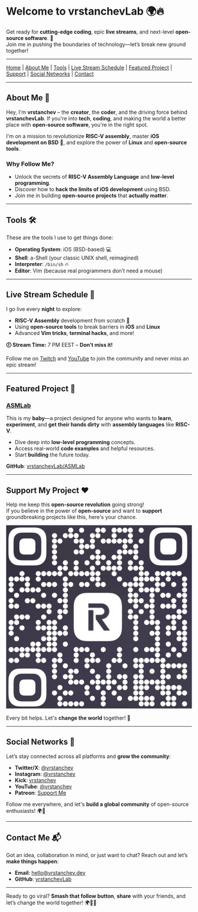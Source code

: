 # Welcome to **vrstanchevLab** 🌍🔥  

Get ready for **cutting-edge coding**, epic **live streams**, and next-level **open-source software**. 🚀  
Join me in pushing the boundaries of technology—let’s break new ground together!  

---

[Home](#welcome-to-vrstanchevlab-) | [About Me](#about-me-) | [Tools](#tools-) | [Live Stream Schedule](#live-stream-schedule-) | [Featured Project](#featured-project-) | [Support](#support-my-project-) | [Social Networks](#social-networks-) | [Contact](#contact-me-)  

---

## About Me 👤  

Hey, I'm **vrstanchev** – the **creator**, the **coder**, and the driving force behind **vrstanchevLab**. If you're into **tech**, **coding**, and making the world a better place with **open-source software**, you're in the right spot.  

I'm on a mission to revolutionize **RISC-V assembly**, master **iOS development on BSD** 📱, and explore the power of **Linux** and **open-source tools**.  

### Why Follow Me?  
- Unlock the secrets of **RISC-V Assembly Language** and **low-level programming**.  
- Discover how to **hack the limits of iOS development** using BSD.  
- Join me in building **open-source projects** that **actually matter**.  

---

## Tools 🛠️  

These are the tools I use to get things done:  
- **Operating System**: iOS (BSD-based) 💻  
- **Shell**: a-Shell (your classic UNIX shell, reimagined)  
- **Interpreter**: `/bin/sh` 🔥  
- **Editor**: Vim (because real programmers don’t need a mouse)  

---

## Live Stream Schedule 📅  

I go live every **night** to explore:  
- **RISC-V Assembly** development from scratch 🚀  
- Using **open-source tools** to break barriers in **iOS** and **Linux**  
- Advanced **Vim tricks**, **terminal hacks**, and more!  

**🕖 Stream Time:** 7 PM EEST – **Don’t miss it!**

Follow me on [Twitch](https://www.twitch.tv/vrstanchev) and [YouTube](https://www.youtube.com/@vrstanchev) to join the community and never miss an epic stream!  

---

## Featured Project 🌟  

### [ASMLab](https://github.com/vrstanchevLab/ASMLab)  
This is my **baby**—a project designed for anyone who wants to **learn**, **experiment**, and **get their hands dirty** with **assembly languages** like **RISC-V**.  

- Dive deep into **low-level programming** concepts.  
- Access real-world **code examples** and helpful resources.  
- Start **building** the future today.  

**GitHub**: [vrstanchevLab/ASMLab](https://github.com/vrstanchevLab/ASMLab)  

---

## Support My Project ❤️  

Help me keep this **open-source revolution** going strong!  
If you believe in the power of **open-source** and want to **support** groundbreaking projects like this, here's your chance.  

![Support QR Code](qr.png)  

Every bit helps. Let's **change the world** together! 🙏  

---

## Social Networks 📢  

Let’s stay connected across all platforms and **grow the community**:  
- **Twitter/X**: [@vrstanchev](https://twitter.com/vrstanchev)  
- **Instagram**: [@vrstanchev](https://www.instagram.com/vrstanchev/)  
- **Kick**: [vrstanchev](https://kick.com/vrstanchev)  
- **YouTube**: [@vrstanchev](https://www.youtube.com/@vrstanchev)  
- **Patreon**: [Support Me](https://www.patreon.com/vrstanchev)  

Follow me everywhere, and let's **build a global community** of open-source enthusiasts! 🌍🚀  

---

## Contact Me 📬  

Got an idea, collaboration in mind, or just want to chat? Reach out and let’s **make things happen**:  
- **Email**: [hello@vrstanchev.dev](mailto:hello@vrstanchev.dev)  
- **GitHub**: [vrstanchevLab](https://github.com/vrstanchevLab)  

---

Ready to go viral? **Smash that follow button**, **share** with your friends, and let’s change the world together! 🌍🚀🔥
